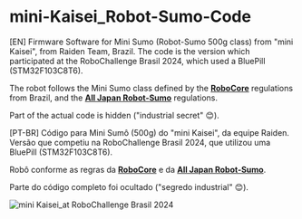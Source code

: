 # mini-Kaisei_Robot-Sumo-Code

[EN]
Firmware Software for Mini Sumo (Robot-Sumo 500g class) from "mini Kaisei", from Raiden Team, Brazil. The code is the version which participated at the RoboChallenge Brasil 2024, which used a BluePill (STM32F103C8T6).

The robot follows the Mini Sumo class defined by the [**RoboCore**](https://www.combatederobos.com.br/) regulations from Brazil, and the [**All Japan Robot-Sumo**](https://www.fsi.co.jp/sumo/index.html) regulations.

Part of the actual code is hidden ("industrial secret" :blush:).

[PT-BR]
Código para Mini Sumô (500g) do "mini Kaisei", da equipe Raiden. Versão que competiu na RoboChallenge Brasil 2024, que utilizou uma BluePill (STM32F103C8T6).

Robô conforme as regras da [**RoboCore**](https://www.combatederobos.com.br/) e da [**All Japan Robot-Sumo**](https://www.fsi.co.jp/sumo/index.html).

Parte do código completo foi ocultado ("segredo industrial" :blush:).

![mini Kaisei_at RoboChallenge Brasil 2024](https://github.com/user-attachments/assets/bdf9a660-a319-4c87-8d46-00c1f02153d4)
